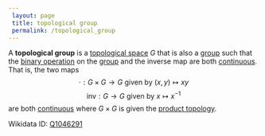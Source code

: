 ```yaml
---
 layout: page
 title: topological group
 permalink: /topological_group
---
```

A **topological group** is a [topological space](https://defsmath.github.io/DefsMath/topological_space) $G$ that is also a [group](https://defsmath.github.io/DefsMath/group) such that the [binary operation](https://defsmath.github.io/DefsMath/binary_operation) on the [group](https://defsmath.github.io/DefsMath/group) and the inverse map are both [continuous](https://defsmath.github.io/DefsMath/continuous). That is, the two maps $$\cdot:G\times G\to G \text{ given by } (x,y)\mapsto xy$$$$\text{inv}:G\to G \text{ given by } x\mapsto x^{-1}$$ are both [continuous](https://defsmath.github.io/DefsMath/continuous) where $G\times G$ is given the [product topology](https://defsmath.github.io/DefsMath/product_topology).

Wikidata ID: [Q1046291](https://www.wikidata.org/wiki/Q1046291)